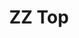 ---
title: "ZZ Top"
summary: "ZZ Top is an American rock band formed in 1969 in Houston, Texas. The band consists of guitarist and lead vocalist Billy Gibbons, drummer Frank Beard and bassist and co-lead vocalist Dusty Hill who is replaced by former basstechnician Elwod Francis after Hills death july 28 2021. The band and its members went through several reconfigurations throughout 1969, achieving their current form when Hill replaced bassist Billy Etheridge in February 1970, shortly before the band was signed to London Records. Etheridge's departure issued primarily from his unwillingness to be bound by a recording contract. Since the release of the band's debut album in January 1971, ZZ Top has become known for its strong blues roots and humorous lyrical motifs, relying heavily on double entendres and innuendo. ZZ Top's musical style has changed over the years, beginning with blues-inspired rock on their early albums, then incorporating New Wave, punk rock and dance-rock, with heavy use of synthesizers. ZZ Top was inducted into the Rock and Roll Hall of Fame in 2004. As a group, ZZ Top possesses 11 gold records and 7 platinum records; their 1983 album, Eliminator, remains the group's most commercially successful record, selling over 10 million units. ZZ Top also ranks 80th in U.S. album sales, with 25 million units."
image: "zz-top.jpg"
apple_music_artist_url: "https://music.apple.com/gb/artist/zz-top/215917"
wikipedia_url: "none"
---